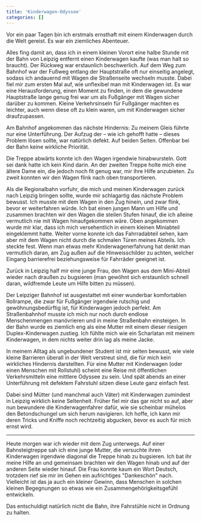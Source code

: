 ```yaml
---
title: 'Kinderwagen-Odyssee'
categories: []
---
```


Vor ein paar Tagen bin ich erstmals ernsthaft mit einem Kinderwagen durch die Welt gereist. Es war ein ziemliches Abenteuer.

Alles fing damit an, dass ich in einem kleinen Vorort eine halbe Stunde mit der Bahn von Leipzig entfernt einen Kinderwagen kaufte (was man halt so braucht). Der Rückweg war erstaunlich beschwerlich. Auf dem Weg zum Bahnhof war der Fußweg entlang der Hauptstraße oft nur einseitig angelegt, sodass ich andauernd mit Wagen die Straßenseite wechseln musste. Dabei fiel mir zum ersten Mal auf, wie unflexibel man mit Kinderwagen ist. Es war eine Herausforderung, einen Moment zu finden, in dem die gewundene Hauptstraße lange genug frei war um als Fußgänger mit Wagen sicher darüber zu kommen. Kleine Verkehrsinseln für Fußgänger machten es leichter, auch wenn diese oft zu klein waren, um mit Kinderwagen sicher draufzupassen.

Am Bahnhof angekommen das nächste Hindernis: Zu meinem Gleis führte nur eine Unterführung. Der Aufzug der – wie ich gehofft hatte – dieses Problem lösen sollte, war natürlich defekt. Auf beiden Seiten. Offenbar bei der Bahn keine wirkliche Priorität.

Die Treppe abwärts konnte ich den Wagen irgendwie hinabwursteln. Gott sei dank hatte ich kein Kind darin. An der zweiten Treppe holte mich eine ältere Dame ein, die jedoch noch fit genug war, mir ihre Hilfe anzubieten. Zu zweit konnten wir den Wagen flink nach oben transportieren.

Als die Regionalbahn vorfuhr, die mich und meinen Kinderwagen zurück nach Leipzig bringen sollte, wurde mir schlagartig das nächste Problem bewusst. Ich musste mit dem Wagen in den Zug hinein, und zwar flink, bevor er weiterfahren würde. Ich bat einen jungen Mann um Hilfe und zusammen brachten wir den Wagen die steilen Stufen hinauf, die ich alleine vermutlich nie mit Wagen hinaufgekommen wäre. Oben angekommen wurde mir klar, dass ich mich versehentlich in einem kleinen Miniabteil eingeklemmt hatte. Weiter vorne konnte ich das Fahrradabteil sehen, kam aber mit dem Wagen nicht durch die schmalen Türen meines Abteils. Ich steckte fest. Wenn man etwas mehr Kinderwagenerfahrung hat denkt man vermutlich daran, am Zug außen auf die Hinweisschilder zu achten, welcher Eingang barrierefrei beziehungsweise für Fahrräder geeignet ist.

Zurück in Leipzig half mir eine junge Frau, den Wagen aus dem Mini-Abteil wieder nach draußen zu bugsieren (man gewöhnt sich erstaunlich schnell daran, wildfremde Leute um Hilfe bitten zu müssen).

Der Leipziger Bahnhof ist ausgestattet mit einer wunderbar komfortablen Rollrampe, die zwar für Fußgänger irgendwie rutschig und gewöhnungsbedürftig ist, für Kinderwagen jedoch perfekt. Am Straßenbahnhof musste ich mich nur noch durch endlose Menschenmengen manövrieren und in meine Straßenbahn einsteigen. In der Bahn wurde es ziemlich eng als eine Mutter mit einem dieser riesigen Duplex-Kinderwagen zustieg. Ich fühlte mich wie ein Scharlatan mit meinem Kinderwagen, in dem nichts weiter drin lag als meine Jacke.

In meinem Alltag als ungebundener Student ist mir selten bewusst, wie viele kleine Barrieren überall in der Welt verstreut sind, die für mich kein wirkliches Hindernis darstellten. Für eine Mutter mit Kinderwagen (oder einen Menschen mit Rollstuhl) scheint eine Reise mit öffentlichen Verkehrsmitteln eine mittlere Odyssee zu sein. Und spät abends an einer Unterführung mit defektem Fahrstuhl sitzen diese Leute ganz einfach fest.

Dabei sind Mütter (und manchmal auch Väter) mit Kinderwagen zumindest in Leipzig wirklich keine Seltenheit. Früher fiel mir das gar nicht so auf, aber nun bewundere die Kinderwagenfahrer dafür, wie sie scheinbar mühelos den Betondschungel um sich herum navigieren. Ich hoffe, ich kann mir deren Tricks und Kniffe noch rechtzeitig abgucken, bevor es auch für mich ernst wird.

-----

Heute morgen war ich wieder mit dem Zug unterwegs. Auf einer Bahnsteigtreppe sah ich eine junge Mutter, die versuchte ihren Kinderwagen irgendwie diagonal die Treppe hinab zu bugsieren. Ich bat ihr meine Hilfe an und gemeinsam brachten wir den Wagen hinab und auf der anderen Seite wieder hinauf. Die Frau konnte kaum ein Wort Deutsch, trotzdem rief sie mir im Gehen ein aufrichtiges "Dankeschön" nach. Vielleicht ist das ja auch ein kleiner Gewinn, dass Menschen in solchen kleinen Begegnungen so etwas wie ein Zusammengehörigkeitsgefühl entwickeln.

Das entschuldigt natürlich nicht die Bahn, ihre Fahrstühle nicht in Ordnung zu halten.